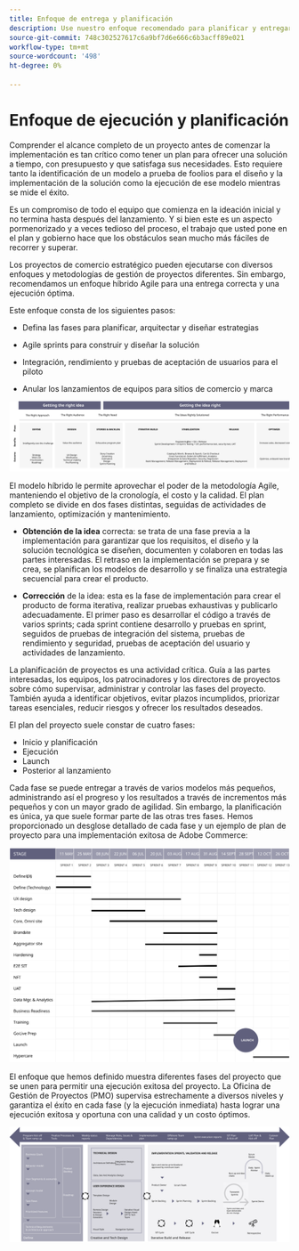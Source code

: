 ```yaml
---
title: Enfoque de entrega y planificación
description: Use nuestro enfoque recomendado para planificar y entregar la implementación de Adobe Commerce.
source-git-commit: 748c302527617c6a9bf7d6e666c6b3acff89e021
workflow-type: tm+mt
source-wordcount: '498'
ht-degree: 0%

---
```



# Enfoque de ejecución y planificación

Comprender el alcance completo de un proyecto antes de comenzar la implementación es tan crítico como tener un plan para ofrecer una solución a tiempo, con presupuesto y que satisfaga sus necesidades. Esto requiere tanto la identificación de un modelo a prueba de foolios para el diseño y la implementación de la solución como la ejecución de ese modelo mientras se mide el éxito.

Es un compromiso de todo el equipo que comienza en la ideación inicial y no termina hasta después del lanzamiento. Y si bien este es un aspecto pormenorizado y a veces tedioso del proceso, el trabajo que usted pone en el plan y gobierno hace que los obstáculos sean mucho más fáciles de recorrer y superar.

Los proyectos de comercio estratégico pueden ejecutarse con diversos enfoques y metodologías de gestión de proyectos diferentes. Sin embargo, recomendamos un enfoque híbrido Agile para una entrega correcta y una ejecución óptima.

Este enfoque consta de los siguientes pasos:

- Defina las fases para planificar, arquitectar y diseñar estrategias

- Agile sprints para construir y diseñar la solución

- Integración, rendimiento y pruebas de aceptación de usuarios para el piloto

- Anular los lanzamientos de equipos para sitios de comercio y marca

![Ejemplo de modelo de enfoque de planificación](../../assets/playbooks/planning-model.svg)

El modelo híbrido le permite aprovechar el poder de la metodología Agile, manteniendo el objetivo de la cronología, el costo y la calidad. El plan completo se divide en dos fases distintas, seguidas de actividades de lanzamiento, optimización y mantenimiento.

- **Obtención de la idea** correcta: se trata de una fase previa a la implementación para garantizar que los requisitos, el diseño y la solución tecnológica se diseñen, documenten y colaboren en todas las partes interesadas. El retraso en la implementación se prepara y se crea, se planifican los modelos de desarrollo y se finaliza una estrategia secuencial para crear el producto.

- **Corrección** de la idea: esta es la fase de implementación para crear el producto de forma iterativa, realizar pruebas exhaustivas y publicarlo adecuadamente. El primer paso es desarrollar el código a través de varios sprints; cada sprint contiene desarrollo y pruebas en sprint, seguidos de pruebas de integración del sistema, pruebas de rendimiento y seguridad, pruebas de aceptación del usuario y actividades de lanzamiento.

La planificación de proyectos es una actividad crítica. Guía a las partes interesadas, los equipos, los patrocinadores y los directores de proyectos sobre cómo supervisar, administrar y controlar las fases del proyecto. También ayuda a identificar objetivos, evitar plazos incumplidos, priorizar tareas esenciales, reducir riesgos y ofrecer los resultados deseados.

El plan del proyecto suele constar de cuatro fases:

- Inicio y planificación
- Ejecución
- Launch
- Posterior al lanzamiento

Cada fase se puede entregar a través de varios modelos más pequeños, administrando así el progreso y los resultados a través de incrementos más pequeños y con un mayor grado de agilidad. Sin embargo, la planificación es única, ya que suele formar parte de las otras tres fases. Hemos proporcionado un desglose detallado de cada fase y un ejemplo de plan de proyecto para una implementación exitosa de Adobe Commerce:

![Diagrama de Gantt de planificación de proyectos](../../assets/playbooks/gantt-chart.svg)

El enfoque que hemos definido muestra diferentes fases del proyecto que se unen para permitir una ejecución exitosa del proyecto. La Oficina de Gestión de Proyectos (PMO) supervisa estrechamente a diversos niveles y garantiza el éxito en cada fase (y la ejecución inmediata) hasta lograr una ejecución exitosa y oportuna con una calidad y un costo óptimos.

![Muestra de infografía de enfoque de planificación](../../assets/playbooks/planning-approach-sample.svg)
